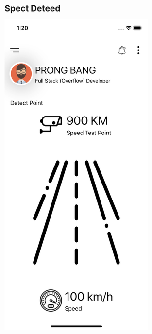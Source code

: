 # Spect Deteed

![screenshot png](https://github.com/prongbang/SpectDeteed/blob/master/Screenshot.png?raw=true)
